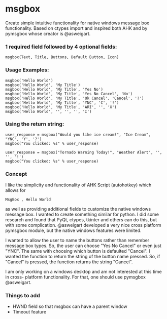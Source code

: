 # msgbox
Create simple intuitive functionality for native windows message box functionality.
Based on ctypes import and inspired both AHK and by pymsgbox whose creator is @asweigart.

### 1 required field followed by 4 optional fields:
```
msgbox(Text, Title, Buttons, Default Button, Icon)
```

### Usage Examples:

```
msgbox('Hello World')
msgbox('Hello World', 'My Title')
msgbox('Hello World', 'My Title', 'Yes No')
msgbox('Hello World', 'My Title', 'Yes No Cancel', 'No')
msgbox('Hello World', 'My Title', 'Ok Cancel', 'Cancel', '?')
msgbox('Hello World', 'My Title', 'YNC', 'C', '!')
msgbox('Hello World', 'My Title', 'ARI', '', 'X')
msgbox('Hello World', '', '', '', 'I')
```
### Using the return string:
```
user_response = msgbox("Would you like ice cream?", "Ice Cream", "YNC", 'Y', '?')
msgbox("You clicked: %s" % user_response)

user_response = msgbox("Tornado Warning Today!", "Weather Alert", '', '', '!')
msgbox("You clicked: %s" % user_response)
```

### Concept

I like the simplicity and functionality of AHK Script (autohotkey) which allows for 
```
MsgBox , Hello World
```
as well as providing additional fields to customize the native windows message box. 
I wanted to create something similar for python. I did some research and found that 
PyQt, ctypes, tkinter and others can do this, but with some complication. @asweigart 
developed a very nice cross platform pymsgbox module, but the native windows features 
were limited. 

I wanted to allow the user to name the buttons rather than remember message box types.
So, the user can choose "Yes No Cancel" or even just "YNC". The same with choosing which button
is defaulted "Cancel". I wanted the function to return the string of the button name pressed. 
So, if "Cancel" is pressed, the function returns the string "Cancel". 

I am only working on a windows desktop and am not interested at this time in cross-
platform functionality. For that, one should use pymsgbox @asweigart.

### Things to add

* HWND field so that msgbox can have a parent window
* Timeout feature

